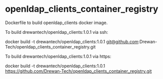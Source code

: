 # openldap_clients_container_registry
Dockerfile to build openldap_clients docker image.

To build drewantech/openldap_clients:1.0.1 via ssh:

docker build -t drewantech/openldap_clients:1.0.1 git@github.com:Drewan-Tech/openldap_clients_container_registry.git

To build drewantech/openldap_clients:1.0.1 via https:

docker build -t drewantech/openldap_clients:1.0.1 https://github.com/Drewan-Tech/openldap_clients_container_registry.git
